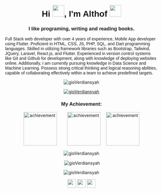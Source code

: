 <h1 align="center" style="font-family: helvetica; font-weight:900;">Hi <img src="https://media.giphy.com/media/hvRJCLFzcasrR4ia7z/giphy.gif" width="38" />, I'm Althof <img src="https://slackmojis.com/emojis/10003-catjam" width="38" /></h1>
<h3 align="center" style="font-family: helvetica;">I like programing, writing and reading books.</h3>
<p style="font-family:'Gill Sans', 'Gill Sans MT', Calibri, 'Trebuchet MS', sans-serif;">
    Full Stack web developer with over 4 years of experience, Mobile App developer using Flutter. Proficient in HTML, CSS, JS, PHP, SQL, and Dart programming languages. Skilled in utilizing framework libraries such as Bootstrap, Tailwind, JQuery, Laravel, React.js, and Flutter. Experienced in version control systems like Git and Github for development, along with knowledge of deploying websites online. Additionally, I am currently pursuing knowledge in Data Science and Machine Learning. Possess strong critical thinking and logical reasoning abilities, capable of collaborating effectively within a team to achieve predefined targets.
</p>
<p align="center"> <img src="https://komarev.com/ghpvc/?username=gioVerdiansyah&label=Profile%20views&color=FF79C6&style=flat" alt="gioVerdiansyah" /> </p>

<p align="center">
    <a href="https://github.com/ryo-ma/github-profile-trophy"><img src="https://github-profile-trophy.vercel.app/?username=gioVerdiansyah&theme=dracula" alt="gioVerdiansyah" /></a>
</p>

<h3 align="center" style="font-family: helvetica;">My Achievement:</h3>
<p align="center">
    <a href="https://github.com/gioVerdiansyah?tab=achievements&achievement=pull-shark"><img src="https://github.githubassets.com/images/modules/profile/achievements/pull-shark-default.png" alt="achievement" style="width:110px;margin-right: 15px;"></a>
    <a href="https://github.com/gioVerdiansyah?tab=achievements&achievement=yolo"><img src="https://github.githubassets.com/images/modules/profile/achievements/yolo-default.png" alt="achievement" style="width:110px;margin-left:15px;"></a>
    <a href="https://github.com/gioVerdiansyah?tab=achievements&achievement=quickdraw"><img src="https://github.githubassets.com/images/modules/profile/achievements/quickdraw-default.png" alt="achievement" style="width:110px;margin-left:15px;"></a>
</p>

<p align="center" align="center"><img src="https://github-readme-stats.vercel.app/api/top-langs?username=gioVerdiansyah&show_icons=true&theme=dracula&locale=en&layout=compact" alt="gioVerdiansyah" /></p>

<p align="center">&nbsp;<img align="center" src="https://github-readme-stats.vercel.app/api?username=gioVerdiansyah&show_icons=true&theme=dracula&locale=en" alt="gioVerdiansyah" /></p>

<p align="center"><img src="https://github-readme-streak-stats.herokuapp.com/?user=gioVerdiansyah&theme=github-dark-blue" alt="gioVerdiansyah" /></p>
<p align="center">
    <a href="http://www.linkedin.com/in/sofyan-gio-verdiansyah"><img src="https://emojis.slackmojis.com/emojis/images/1643514111/711/linkedin.png?1643514111" width="28" /></a>
    <a href="https://t.me/gioVerdiansyah"><img src="https://emojis.slackmojis.com/emojis/images/1643514489/4724/telegram.png?1643514489" width="28" /></a>
    <a href="https://www.instagram.com/_verdiansyah"><img src="https://emojis.slackmojis.com/emojis/images/1643514104/632/instagram.png?1643514104" width="28" /></a>
</p>
</body>
